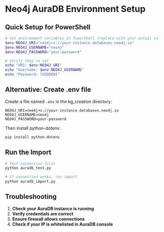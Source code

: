 # Neo4j AuraDB Environment Setup

## Quick Setup for PowerShell

```powershell
# Set environment variables in PowerShell (replace with your actual values)
$env:NEO4J_URI="neo4j+s://your-instance.databases.neo4j.io"
$env:NEO4J_USERNAME="neo4j"
$env:NEO4J_PASSWORD="your-password"

# Verify they're set
echo "URI: $env:NEO4J_URI"
echo "Username: $env:NEO4J_USERNAME"
echo "Password: [HIDDEN]"
```

## Alternative: Create .env file

Create a file named `.env` in the kg_creation directory:

```
NEO4J_URI=neo4j+s://your-instance.databases.neo4j.io
NEO4J_USERNAME=neo4j
NEO4J_PASSWORD=your-password
```

Then install python-dotenv:
```bash
pip install python-dotenv
```

## Run the Import

```bash
# Test connection first
python auradb_test.py

# If connection works, run import
python auradb_import.py
```

## Troubleshooting

1. **Check your AuraDB instance is running**
2. **Verify credentials are correct**
3. **Ensure firewall allows connections**
4. **Check if your IP is whitelisted in AuraDB console**